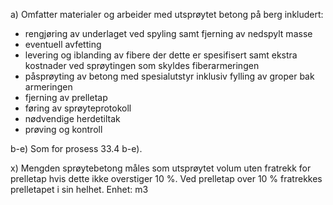 a) Omfatter materialer og arbeider med utsprøytet betong på berg inkludert:
- rengjøring av underlaget ved spyling samt fjerning av nedspylt masse
- eventuell avfetting
- levering og iblanding av fibere der dette er spesifisert samt ekstra kostnader ved sprøytingen som skyldes fiberarmeringen
- påsprøyting av betong med spesialutstyr inklusiv fylling av groper bak armeringen
- fjerning av prelletap
- føring av sprøyteprotokoll
- nødvendige herdetiltak
- prøving og kontroll

b-e) Som for prosess 33.4 b-e).

x) Mengden sprøytebetong måles som utsprøytet volum uten fratrekk for prelletap hvis dette ikke overstiger 10 %. Ved prelletap over 10 % fratrekkes prelletapet i sin helhet. Enhet: m3

